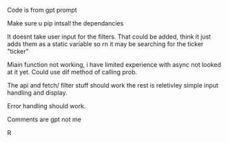Code is from gpt prompt

Make sure u pip intsall the dependancies

It doesnt take user input for the filters. That could be added, think it just adds them as a static variable so rn it may be searching for the ticker "ticker"

Miain function not working, i have limited experience with async not looked at it yet. Could use dif method of calling prob.

The api and fetch/ filter stuff should work the rest is reletivley simple input handling and display.

Error handling should work.

Comments are gpt not me

R
